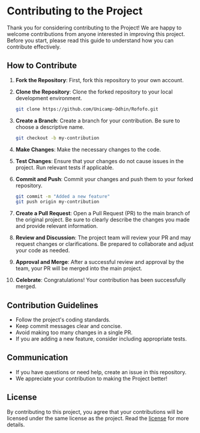 # Contributing to the Project

Thank you for considering contributing to the Project! We are happy to welcome contributions from anyone interested in improving this project. Before you start, please read this guide to understand how you can contribute effectively.

## How to Contribute

1. **Fork the Repository**: First, fork this repository to your own account.

2. **Clone the Repository**: Clone the forked repository to your local development environment.

   ```bash
   git clone https://github.com/Unicamp-Odhin/Rofofo.git
   ```

3. **Create a Branch**: Create a branch for your contribution. Be sure to choose a descriptive name.

   ```bash
   git checkout -b my-contribution
   ```

4. **Make Changes**: Make the necessary changes to the code.

5. **Test Changes**: Ensure that your changes do not cause issues in the project. Run relevant tests if applicable.

6. **Commit and Push**: Commit your changes and push them to your forked repository.

   ```bash
   git commit -m "Added a new feature"
   git push origin my-contribution
   ```

7. **Create a Pull Request**: Open a Pull Request (PR) to the main branch of the original project. Be sure to clearly describe the changes you made and provide relevant information.

8. **Review and Discussion**: The project team will review your PR and may request changes or clarifications. Be prepared to collaborate and adjust your code as needed.

9. **Approval and Merge**: After a successful review and approval by the team, your PR will be merged into the main project.

10. **Celebrate**: Congratulations! Your contribution has been successfully merged.

## Contribution Guidelines

- Follow the project's coding standards.
- Keep commit messages clear and concise.
- Avoid making too many changes in a single PR.
- If you are adding a new feature, consider including appropriate tests.

## Communication

- If you have questions or need help, create an issue in this repository.
- We appreciate your contribution to making the Project better!

## License

By contributing to this project, you agree that your contributions will be licensed under the same license as the project. Read the [license](https://github.com/Unicamp-Odhin/Rofofo/blob/main/LICENSE) for more details.